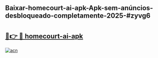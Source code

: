 ## Baixar-homecourt-ai-apk-Apk-sem-anúncios-desbloqueado-completamente-2025-#zyvg6

# <h2><a href="https://ainizakaria.my?title=homecourt-ai-apk&ref=20M">🔗👉 🔴 homecourt-ai-apk</a></h2>

[![acn](https://github.com/user-attachments/assets/0f9c940e-d8b0-45ae-aac7-cd30a18b3e1c)](https://ainizakaria.my?title=homecourt-ai-apk&ref=20M)

